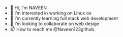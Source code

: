 - 👋 Hi, I’m NAVEEN
- 👀 I’m interested in working on Linux os
- 🌱 I’m currently learning full stack web development
- 💞️ I’m looking to collaborate on web design
- 📫 How to reach me @Naveen123github

<!---
Naveen123github/Naveen123github is a ✨ special ✨ repository because its `README.md` (this file) appears on your GitHub profile.
You can click the Preview link to take a look at your changes.
--->
